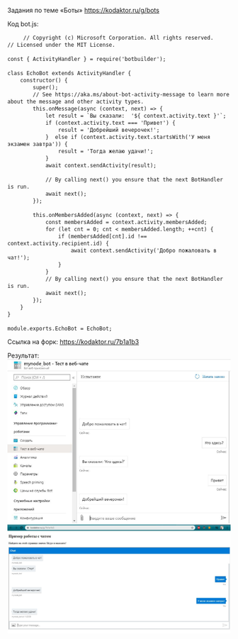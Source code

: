 Задания по теме «Боты»
<https://kodaktor.ru/g/bots>


Код bot.js:
```
     // Copyright (c) Microsoft Corporation. All rights reserved.
// Licensed under the MIT License.

const { ActivityHandler } = require('botbuilder');

class EchoBot extends ActivityHandler {
    constructor() {
        super();
        // See https://aka.ms/about-bot-activity-message to learn more about the message and other activity types.
        this.onMessage(async (context, next) => {
            let result = `Вы сказали:  '${ context.activity.text }'`;
            if (context.activity.text === 'Привет') {
                result = 'Добрейший вечерочек!';
            }  else if (context.activity.text.startsWith('У меня экзамен завтра')) {
                result = 'Тогда желаю удачи!';
            }
            await context.sendActivity(result);

            // By calling next() you ensure that the next BotHandler is run.
            await next();
        });

        this.onMembersAdded(async (context, next) => {
            const membersAdded = context.activity.membersAdded;
            for (let cnt = 0; cnt < membersAdded.length; ++cnt) {
                if (membersAdded[cnt].id !== context.activity.recipient.id) {
                    await context.sendActivity('Добро пожаловать в чат!');
                }
            }
            // By calling next() you ensure that the next BotHandler is run.
            await next();
        });
    }
}

module.exports.EchoBot = EchoBot;
```

Ссылка на форк: <https://kodaktor.ru/7b1a1b3>

Результат: 
![Test](https://github.com/AllerGyn/WebSolutionsLabs2/blob/master/Images/Mynode_bot_test.JPG)
![Kodaktor](https://github.com/AllerGyn/WebSolutionsLabs2/blob/master/Images/Mynode_bot_kodaktor.JPG)
